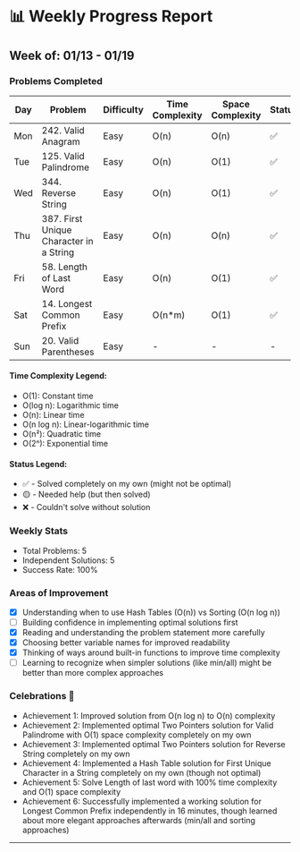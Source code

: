 # 📊 Weekly Progress Report
## Week of: 01/13 - 01/19

### Problems Completed
| Day | Problem                                 | Difficulty | Time Complexity | Space Complexity | Status |
|-----|-----------------------------------------|------------|-----------------|------------------|--------|
| Mon | 242. Valid Anagram                      | Easy       | O(n)            | O(n)             | ✅      |
| Tue | 125. Valid Palindrome                   | Easy       | O(n)            | O(1)             | ✅      |
| Wed | 344. Reverse String                     | Easy       | O(n)            | O(1)             | ✅      |
| Thu | 387. First Unique Character in a String | Easy       | O(n)            | O(n)             | ✅      |
| Fri | 58. Length of Last Word                 | Easy       | O(n)            | O(1)             | ✅      |
| Sat | 14. Longest Common Prefix               | Easy       | O(n*m)          | O(1)             | ✅      |
| Sun | 20. Valid Parentheses                   | Easy       | -               | -                | -      |

#### Time Complexity Legend:
- O(1): Constant time
- O(log n): Logarithmic time
- O(n): Linear time
- O(n log n): Linear-logarithmic time
- O(n²): Quadratic time
- O(2ⁿ): Exponential time

#### Status Legend:
* ✅ - Solved completely on my own (might not be optimal)
* 🟡 - Needed help (but then solved)
* ❌ - Couldn't solve without solution

### Weekly Stats
- Total Problems: 5
- Independent Solutions: 5
- Success Rate: 100%

### Areas of Improvement
- [x] Understanding when to use Hash Tables (O(n)) vs Sorting (O(n log n))
- [ ] Building confidence in implementing optimal solutions first
- [x] Reading and understanding the problem statement more carefully
- [x] Choosing better variable names for improved readability
- [x] Thinking of ways around built-in functions to improve time complexity
- [ ] Learning to recognize when simpler solutions (like min/all) might be better than more complex approaches

### Celebrations 🎉
- Achievement 1: Improved solution from O(n log n) to O(n) complexity
- Achievement 2: Implemented optimal Two Pointers solution for Valid Palindrome with O(1) space complexity completely on my own
- Achievement 3: Implemented optimal Two Pointers solution for Reverse String completely on my own
- Achievement 4: Implemented a Hash Table solution for First Unique Character in a String completely on my own (though not optimal)
- Achievement 5: Solve Length of last word with 100% time complexity and O(1) space complexity
- Achievement 6: Successfully implemented a working solution for Longest Common Prefix independently in 16 minutes, though learned about more elegant approaches afterwards (min/all and sorting approaches)

---